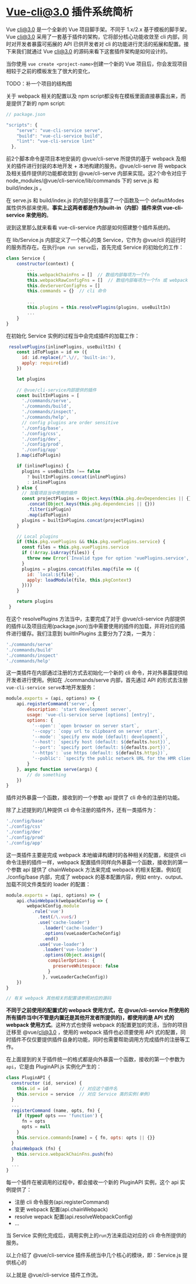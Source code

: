 # Vue-cli@3.0 插件系统简析

Vue cli@3.0 是一个全新的 Vue 项目脚手架。不同于 1.x/2.x 基于模板的脚手架，Vue cli@3.0 采用了一套基于插件的架构，它将部分核心功能收敛至 cli 内部，同时对开发者暴露可拓展的 API 已供开发者对 cli 的功能进行灵活的拓展和配置。接下来我们就通过 Vue cli@3.0 的源码来看下这套插件架构是如何设计的。

当你使用 `vue create <project-name>`创建一个新的 Vue 项目后，你会发现项目相较于之前的模板发生了很大的变化，

TODO：补一个项目的结构图

关于 webpack 相关的配置以及 npm script都没有在模板里面直接暴露出来，而是提供了新的 npm script:

```javascript
// package.json

"scripts": {
    "serve": "vue-cli-service serve",   
    "build": "vue-cli-service build",
    "lint": "vue-cli-service lint"
  },
```

前2个脚本命令是项目本地安装的 @vue/cli-serve 所提供的基于 webpack 及相关的插件进行封装的本地开发 + 本地构建的服务。@vue/cli-serve 将 webpack 及相关插件提供的功能都收敛到 @vue/cli-serve 内部来实现。这2个命令对应于 node_modules/@vue/cli-service/lib/commands 下的 serve.js 和 build/index.js 。

在 serve.js 和 build/index.js 的内部分别暴露了一个函数及一个 defaultModes 属性供外部来使用。**事实上这两者都是作为built-in（内部）插件来供 vue-cli-service 来使用的**。

说到这里那么就来看看 vue-cli-service 内部是如何搭建整个插件系统的。

在 lib/Service.js 内部定义了一个核心的类 Service，它作为 @vue/cli 的运行时的服务而存在。在执行`npm run serve`后，首先完成 Service 的初始化的工作：

```javascript
class Service {
    constructor(context) {
        ...
        this.webpackChainFns = []  // 数组内部每项为一个fn
        this.webpackRawConfigFns = []  // 数组内部每项为一个fn 或 webpack 对象字面量配置项
        this.devServerConfigFns = []
        this.commands = {}  // cli 命令
        
        ...
        this.plugins = this.resolvePlugins(plugins, useBuiltIn)
        ...
    }
}
```

在初始化 Service 实例的过程当中会完成插件的加载工作：

```javascript
 resolvePlugins(inlinePlugins, useBuiltIn) {
    const idToPlugin = id => ({
      id: id.replace(/^.\//, 'built-in:'),
      apply: require(id)
    })

    let plugins
    
    // @vue/cli-service内部提供的插件
    const builtInPlugins = [
      './commands/serve',
      './commands/build',
      './commands/inspect',
      './commands/help',
      // config plugins are order sensitive
      './config/base',
      './config/css',
      './config/dev',
      './config/prod',
      './config/app'
    ].map(idToPlugin)

    if (inlinePlugins) {
      plugins = useBuiltIn !== false
        ? builtInPlugins.concat(inlinePlugins)
        : inlinePlugins
    } else {
      // 加载项目当中使用的插件
      const projectPlugins = Object.keys(this.pkg.devDependencies || {})
        .concat(Object.keys(this.pkg.dependencies || {}))
        .filter(isPlugin)
        .map(idToPlugin)
      plugins = builtInPlugins.concat(projectPlugins)
    }

    // Local plugins
    if (this.pkg.vuePlugins && this.pkg.vuePlugins.service) {
      const files = this.pkg.vuePlugins.service
      if (!Array.isArray(files)) {
        throw new Error(`Invalid type for option 'vuePlugins.service', expected 'array' but got ${typeof files}.`)
      }
      plugins = plugins.concat(files.map(file => ({
        id: `local:${file}`,
        apply: loadModule(file, this.pkgContext)
      })))
    }

    return plugins
 }
```

在这个 resolvePlugins 方法当中，主要完成了对于 @vue/cli-service 内部提供的插件以及项目应用(package.json)当中需要使用的插件的加载，并将对应的插件进行缓存。我们注意到 builtInPlugins 主要分为了2类，一类为：

```javascript
'./commands/serve'
'./commands/build'
'./commands/inspect'
'./commands/help'
```

这一类插件在内部通过注册的方式去初始化一个新的 cli 命令，并对外暴露提供给开发者进行使用。例如在 ./commands/serve 内部，首先通过 API 的形式去注册 `vue-cli-service serve`本地开发服务：

```javascript
module.exports = (api, options) => {
    api.registerCommand('serve', {
        description: 'start development server',
        usage: 'vue-cli-service serve [options] [entry]',
        options: {
          '--open': `open browser on server start`,
          '--copy': `copy url to clipboard on server start`,
          '--mode': `specify env mode (default: development)`,
          '--host': `specify host (default: ${defaults.host})`,
          '--port': `specify port (default: ${defaults.port})`,
          '--https': `use https (default: ${defaults.https})`,
          '--public': `specify the public network URL for the HMR client`
        }
    }, async function serve(args) {
        // do something
    })
}
```

插件对外暴露一个函数，接收到的一个参数 api 提供了 cli 命令的注册的功能。

除了上述提到的几种提供 cli 命令注册的插件外，还有一类插件为：

```javascript
'./config/base'
'./config/css'
'./config/dev'
'./config/prod'
'./config/app'
```

这一类插件主要是完成 webpack 本地编译构建时的各种相关的配置，和提供 cli 命令注册的插件一样，webpack 配置插件同样向外暴露一个函数，接收到的第一个参数 api 提供了 chainWebpack 方法来完成 webpack 的相关配置。例如在 ./config/base 内部，完成了 webpack 的基本配置内容，例如 entry、output、加载不同文件类型的 loader 的配置：

```javascript
module.exports = (api, options) => {
    api.chainWebpack(webpackConfig => {
        webpackConfig.module
          .rule('vue')
            .test(/\.vue$/)
            .use('cache-loader')
              .loader('cache-loader')
              .options(vueLoaderCacheConfig)
              .end()
            .use('vue-loader')
              .loader('vue-loader')
              .options(Object.assign({
                compilerOptions: {
                  preserveWhitespace: false
                }
              }, vueLoaderCacheConfig))
    })
}

// 有关 webpack 其他相关的配置请参照对应的源码
```

**不同于之前使用的配置式的 webpack 使用方式，在 @vue/cli-service 所使用的所有插件当中(不管是内置还是其他开发者所提供的)，都使用的是 API 式的 webpack 使用方式**。这种方式也使得 webpack 的配置更加的灵活，当你的项目迁移至 @vue/cli@3.0 ，使用的 webpack 插件也必须要使用 API 式的配置，同时插件不仅仅要提供插件自身的功能，同时也需要帮助调用方完成插件的注册等工作。

在上面提到的关于插件统一的格式都是向外暴露一个函数，接收的第一个参数为`api`，它是由 PluginAPI.js 实例化产生的：

```javascript
class PluginAPI {
  constructor (id, service) {
    this.id = id            // 对应这个插件名
    this.service = service  // 对应 Service 类的实例(单例)
  }
  ...
  registerCommand (name, opts, fn) {
    if (typeof opts === 'function') {
      fn = opts
      opts = null
    }
    this.service.commands[name] = { fn, opts: opts || {}}
  }
  chainWebpack (fn) {
    this.service.webpackChainFns.push(fn)
  }
  ...
}
```

每一个插件在被调用的过程中，都会接收一个新的 PluginAPI 实例，这个 api 实例提供了：

* 注册 cli 命令服务(api.registerCommand)
* 变更 webpack 配置(api.chainWebpack)
* resolve wepack 配置(api.resolveWebpackConfig)
* ...

当 Service 实例化完成后，调用实例上的`run`方法来启动对应的 cli 命令所提供的服务。


以上介绍了 @vue/cli-service 插件系统当中几个核心的模块，即：Service.js 提供核心的

以上就是 @vue/cli-service 插件工作流。

